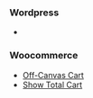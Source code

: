 ### Wordpress
 * 
 
### Woocommerce
 * [Off-Canvas Cart](woocommerce/off-canvas-cart.md)
 * [Show Total Cart](woocommerce/show-total-cart.md)
